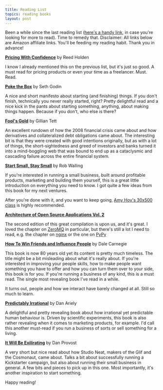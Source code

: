 ```yaml
---
title: Reading List
topics: reading books
layout: post
---
```

Been a while since the last reading list ([here's a handy
link](/2012/6/29/june-reading-list.html), in case you're looking for more to
read). Time to remedy that. Disclaimer: All links below are Amazon affiliate
links. You'll be feeding my reading habit. Thank you in advance!

**[Pricing With Confidence](http://amzn.to/QxutQq)** by Reed Holden

I know I already mentioned this on the previous list, but it's just so good. A
must read for pricing products or even your time as a freelancer. Must. Read.

**[Poke the Box](http://amzn.to/PfCJCC)** by Seth Godin

A nice and short manifesto about starting (and finishing) things. If you don't
finish, technically you never really started, right? Pretty delightful read and
a nice kick in the pants about starting something, anything, about making things
happen. Because if you don't, who else is there?

**[Fool's Gold](http://amzn.to/QD6IaL)** by Gillian Tett

An excellent rundown of how the 2008 financial crisis came about and how
derivatives and collateralized debt obligations came about. The interesting bit
is that they were created with good intentions originally, but as with a lot of
things, the short-sightedness and greed of investors and banks turned it into a
mind-boggling web that was bound to end up as a cataclysmic and cascading
failure across the entire financial system.

**[Start Small, Stay Small](http://amzn.to/QhEXCA)** by Rob Walling

If you're interested in running a small business, built around profitable
products, marketing and building them yourself, this is a great little
introduction on everything you need to know. I got quite a few ideas from this
book for my next ventures.

After you're done with it, and you want to keep going, [Amy Hoy's 30x500
class](http://unicornfree.com/30x500/) is highly recommended.

**[Architecture of Open Source Applications Vol. 2](http://amzn.to/PfF8xg)**

The second edition of this great compilation is upon us, and it's great. I loved
the chapter on [ZeroMQ](http://www.aosabook.org/en/zeromq.html) in particular,
but there's still a lot I need to read, e.g. the chapter on
[nginx](http://www.aosabook.org/en/nginx.html) or the one on
[PyPy](http://www.aosabook.org/en/pypy.html)

**[How To Win Friends and Influence People](http://amzn.to/Q06fNg)** by Dale Carnegie

This book is now 80 years old yet its content is pretty much timeless. The title
might be a bit misleading about what it's really about. If you're interested in
improving your people skills, how to make people want something you have to
offer and how you can turn them over to your side, this book is for you. If
you're running a business of any kind, this is a must read. The single most
revealing book I've read in a while.

It turns out, people and how we interact have barely changed at all. Still so
much to learn.

**[Predictably Irrational](http://amzn.to/OEgK94)** by Dan Ariely

A delightful and pretty revealing book about how irrational yet predictable
human behaviour is. Driven by scientific experiments, this book is also rather
revealing when it comes to marketing products, for example. I'd call this
another must-read if you run a business of sorts or sell something for a living.

**[It Will Be Exilirating](http://amzn.to/OEgZAS)** by Dan Provost

A very short but nice read about how Studio Neat, makers of the Glif and the
Cosmonaut, came about. Talks a bit about successfully running a Kickstarter
campaign, but also about running their small business in general. A few bits and
pieces to pick up in this one. Most importantly, it's another inspiration to
start something.

Happy reading!
